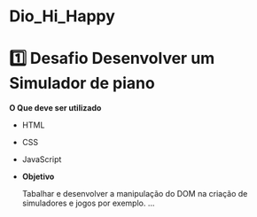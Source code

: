 # Dio_Hi_Happy

# 1️⃣ Desafio Desenvolver um Simulador de piano

**O Que deve ser utilizado**

- HTML
- CSS
- JavaScript

- **Objetivo**

  Tabalhar e desenvolver a manipulação do DOM na criação de simuladores e jogos por exemplo.
...

